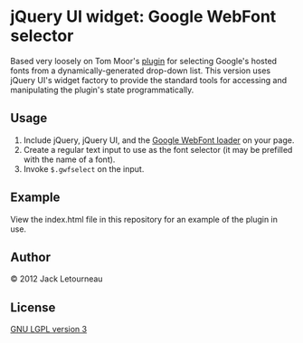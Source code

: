 jQuery UI widget: Google WebFont selector
======================================================================

Based very loosely on Tom Moor's [plugin](https://github.com/tommoor/fontselect-jquery-plugin)
for selecting Google's hosted fonts from a dynamically-generated drop-down list. This version
uses jQuery UI's widget factory to provide the standard tools for accessing and manipulating
the plugin's state programmatically.

Usage
----------------------------------------------------------------------

1. Include jQuery, jQuery UI, and the [Google WebFont loader](http://code.google.com/apis/webfonts/docs/webfont_loader.html) on your page.
2. Create a regular text input to use as the font selector (it may be prefilled with the name of a font).
3. Invoke `$.gwfselect` on the input.

Example
----------------------------------------------------------------------

View the index.html file in this repository for an example of the plugin in use.

Author
----------------------------------------------------------------------

© 2012 Jack Letourneau

License
----------------------------------------------------------------------

[GNU LGPL version 3](http://www.gnu.org/licenses/lgpl-3.0.en.html)

